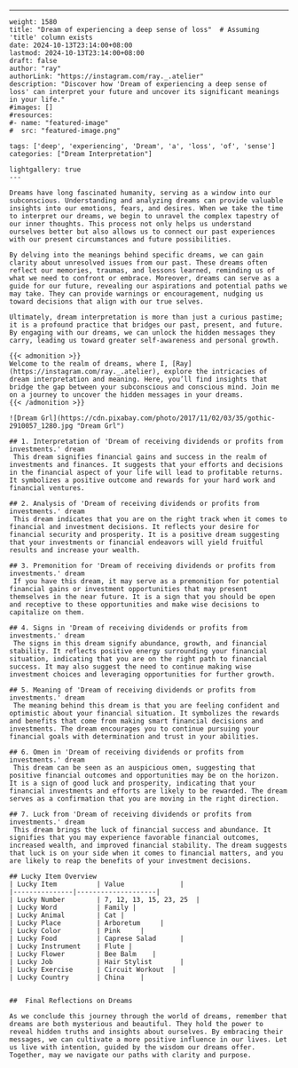 ---
    weight: 1580
    title: "Dream of experiencing a deep sense of loss"  # Assuming 'title' column exists
    date: 2024-10-13T23:14:00+08:00
    lastmod: 2024-10-13T23:14:00+08:00
    draft: false
    author: "ray"
    authorLink: "https://instagram.com/ray._.atelier"
    description: "Discover how 'Dream of experiencing a deep sense of loss' can interpret your future and uncover its significant meanings in your life."
    #images: []
    #resources:
    #- name: "featured-image"
    #  src: "featured-image.png"
    
    tags: ['deep', 'experiencing', 'Dream', 'a', 'loss', 'of', 'sense']
    categories: ["Dream Interpretation"]
    
    lightgallery: true
    ---
    
    Dreams have long fascinated humanity, serving as a window into our subconscious. Understanding and analyzing dreams can provide valuable insights into our emotions, fears, and desires. When we take the time to interpret our dreams, we begin to unravel the complex tapestry of our inner thoughts. This process not only helps us understand ourselves better but also allows us to connect our past experiences with our present circumstances and future possibilities.
    
    By delving into the meanings behind specific dreams, we can gain clarity about unresolved issues from our past. These dreams often reflect our memories, traumas, and lessons learned, reminding us of what we need to confront or embrace. Moreover, dreams can serve as a guide for our future, revealing our aspirations and potential paths we may take. They can provide warnings or encouragement, nudging us toward decisions that align with our true selves.
    
    Ultimately, dream interpretation is more than just a curious pastime; it is a profound practice that bridges our past, present, and future. By engaging with our dreams, we can unlock the hidden messages they carry, leading us toward greater self-awareness and personal growth.
    
    {{< admonition >}}
    Welcome to the realm of dreams, where I, [Ray](https://instagram.com/ray._.atelier), explore the intricacies of dream interpretation and meaning. Here, you’ll find insights that bridge the gap between your subconscious and conscious mind. Join me on a journey to uncover the hidden messages in your dreams.
    {{< /admonition >}}
    
    ![Dream Grl](https://cdn.pixabay.com/photo/2017/11/02/03/35/gothic-2910057_1280.jpg "Dream Grl")
    
    ## 1. Interpretation of 'Dream of receiving dividends or profits from investments.' dream
     This dream signifies financial gains and success in the realm of investments and finances. It suggests that your efforts and decisions in the financial aspect of your life will lead to profitable returns. It symbolizes a positive outcome and rewards for your hard work and financial ventures.
    
    ## 2. Analysis of 'Dream of receiving dividends or profits from investments.' dream
     This dream indicates that you are on the right track when it comes to financial and investment decisions. It reflects your desire for financial security and prosperity. It is a positive dream suggesting that your investments or financial endeavors will yield fruitful results and increase your wealth.
    
    ## 3. Premonition for 'Dream of receiving dividends or profits from investments.' dream
     If you have this dream, it may serve as a premonition for potential financial gains or investment opportunities that may present themselves in the near future. It is a sign that you should be open and receptive to these opportunities and make wise decisions to capitalize on them.
    
    ## 4. Signs in 'Dream of receiving dividends or profits from investments.' dream
     The signs in this dream signify abundance, growth, and financial stability. It reflects positive energy surrounding your financial situation, indicating that you are on the right path to financial success. It may also suggest the need to continue making wise investment choices and leveraging opportunities for further growth.
    
    ## 5. Meaning of 'Dream of receiving dividends or profits from investments.' dream
     The meaning behind this dream is that you are feeling confident and optimistic about your financial situation. It symbolizes the rewards and benefits that come from making smart financial decisions and investments. The dream encourages you to continue pursuing your financial goals with determination and trust in your abilities.
    
    ## 6. Omen in 'Dream of receiving dividends or profits from investments.' dream
     This dream can be seen as an auspicious omen, suggesting that positive financial outcomes and opportunities may be on the horizon. It is a sign of good luck and prosperity, indicating that your financial investments and efforts are likely to be rewarded. The dream serves as a confirmation that you are moving in the right direction.
    
    ## 7. Luck from 'Dream of receiving dividends or profits from investments.' dream
     This dream brings the luck of financial success and abundance. It signifies that you may experience favorable financial outcomes, increased wealth, and improved financial stability. The dream suggests that luck is on your side when it comes to financial matters, and you are likely to reap the benefits of your investment decisions.
    
    ## Lucky Item Overview
    | Lucky Item          | Value              |
    |---------------|--------------------|
    | Lucky Number        | 7, 12, 13, 15, 23, 25  |
    | Lucky Word          | Family |
    | Lucky Animal        | Cat |
    | Lucky Place         | Arboretum     |
    | Lucky Color         | Pink     |
    | Lucky Food          | Caprese Salad      |
    | Lucky Instrument    | Flute |
    | Lucky Flower        | Bee Balm    |
    | Lucky Job           | Hair Stylist       |
    | Lucky Exercise      | Circuit Workout  |
    | Lucky Country       | China    |
    
    
    ##  Final Reflections on Dreams
    
    As we conclude this journey through the world of dreams, remember that dreams are both mysterious and beautiful. They hold the power to reveal hidden truths and insights about ourselves. By embracing their messages, we can cultivate a more positive influence in our lives. Let us live with intention, guided by the wisdom our dreams offer. Together, may we navigate our paths with clarity and purpose.
    